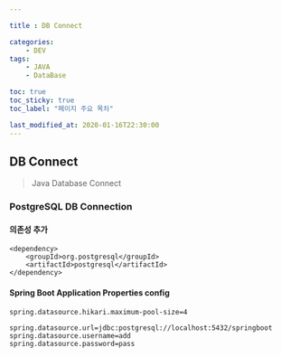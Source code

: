 ```yaml
---

title : DB Connect

categories:
    - DEV
tags:
    - JAVA
    - DataBase

toc: true
toc_sticky: true
toc_label: "페이지 주요 목차"

last_modified_at: 2020-01-16T22:30:00
---
```


## DB Connect ##

> Java Database Connect

### PostgreSQL DB Connection ###

#### 의존성 추가 ####

```
<dependency>
    <groupId>org.postgresql</groupId>
    <artifactId>postgresql</artifactId>
</dependency>
```

#### Spring Boot Application Properties config ####

```
spring.datasource.hikari.maximum-pool-size=4

spring.datasource.url=jdbc:postgresql://localhost:5432/springboot
spring.datasource.username=add
spring.datasource.password=pass
```


